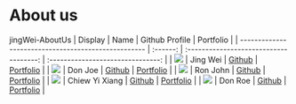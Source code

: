 # About us

jingWei-AboutUs
| Display                                             |   Name   |             Github Profile             |             Portfolio             |
| --------------------------------------------------- | :------: | :------------------------------------: | :-------------------------------: |
| ![](https://via.placeholder.com/100.png?text=Photo) | Jing Wei | [Github](https://github.com/jingwei55) | [Portfolio](docs/team/jingwei.md) |
| ![](https://via.placeholder.com/100.png?text=Photo) | Don Joe  |     [Github](https://github.com/)      | [Portfolio](docs/team/johndoe.md) |
| ![](https://via.placeholder.com/100.png?text=Photo) | Ron John |     [Github](https://github.com/)      | [Portfolio](docs/team/johndoe.md) |
| ![](https://i.imgur.com/zeMd6dI.jpg)                | Chiew Yi Xiang | [Github](https://github.com/chiewyx) | [Portfolio](docs/team/yixiang.md) |
| ![](https://via.placeholder.com/100.png?text=Photo) | Don Roe  |     [Github](https://github.com/)      | [Portfolio](docs/team/johndoe.md) |
